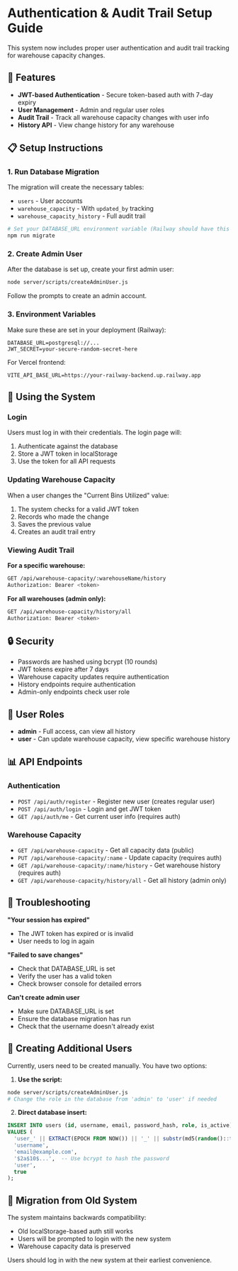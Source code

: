 # Authentication & Audit Trail Setup Guide

This system now includes proper user authentication and audit trail tracking for warehouse capacity changes.

## 🔐 Features

- **JWT-based Authentication** - Secure token-based auth with 7-day expiry
- **User Management** - Admin and regular user roles
- **Audit Trail** - Track all warehouse capacity changes with user info
- **History API** - View change history for any warehouse

## 📋 Setup Instructions

### 1. Run Database Migration

The migration will create the necessary tables:
- `users` - User accounts
- `warehouse_capacity` - With `updated_by` tracking
- `warehouse_capacity_history` - Full audit trail

```bash
# Set your DATABASE_URL environment variable (Railway should have this set)
npm run migrate
```

### 2. Create Admin User

After the database is set up, create your first admin user:

```bash
node server/scripts/createAdminUser.js
```

Follow the prompts to create an admin account.

### 3. Environment Variables

Make sure these are set in your deployment (Railway):

```
DATABASE_URL=postgresql://...
JWT_SECRET=your-secure-random-secret-here
```

For Vercel frontend:
```
VITE_API_BASE_URL=https://your-railway-backend.up.railway.app
```

## 🎯 Using the System

### Login

Users must log in with their credentials. The login page will:
1. Authenticate against the database
2. Store a JWT token in localStorage
3. Use the token for all API requests

### Updating Warehouse Capacity

When a user changes the "Current Bins Utilized" value:
1. The system checks for a valid JWT token
2. Records who made the change
3. Saves the previous value
4. Creates an audit trail entry

### Viewing Audit Trail

**For a specific warehouse:**
```bash
GET /api/warehouse-capacity/:warehouseName/history
Authorization: Bearer <token>
```

**For all warehouses (admin only):**
```bash
GET /api/warehouse-capacity/history/all
Authorization: Bearer <token>
```

## 🔒 Security

- Passwords are hashed using bcrypt (10 rounds)
- JWT tokens expire after 7 days
- Warehouse capacity updates require authentication
- History endpoints require authentication
- Admin-only endpoints check user role

## 👥 User Roles

- **admin** - Full access, can view all history
- **user** - Can update warehouse capacity, view specific warehouse history

## 📊 API Endpoints

### Authentication
- `POST /api/auth/register` - Register new user (creates regular user)
- `POST /api/auth/login` - Login and get JWT token
- `GET /api/auth/me` - Get current user info (requires auth)

### Warehouse Capacity
- `GET /api/warehouse-capacity` - Get all capacity data (public)
- `PUT /api/warehouse-capacity/:name` - Update capacity (requires auth)
- `GET /api/warehouse-capacity/:name/history` - Get warehouse history (requires auth)
- `GET /api/warehouse-capacity/history/all` - Get all history (admin only)

## 🐛 Troubleshooting

**"Your session has expired"**
- The JWT token has expired or is invalid
- User needs to log in again

**"Failed to save changes"**
- Check that DATABASE_URL is set
- Verify the user has a valid token
- Check browser console for detailed errors

**Can't create admin user**
- Make sure DATABASE_URL is set
- Ensure the database migration has run
- Check that the username doesn't already exist

## 📝 Creating Additional Users

Currently, users need to be created manually. You have two options:

1. **Use the script:**
```bash
node server/scripts/createAdminUser.js
# Change the role in the database from 'admin' to 'user' if needed
```

2. **Direct database insert:**
```sql
INSERT INTO users (id, username, email, password_hash, role, is_active)
VALUES (
  'user_' || EXTRACT(EPOCH FROM NOW()) || '_' || substr(md5(random()::text), 1, 9),
  'username',
  'email@example.com',
  '$2a$10$...',  -- Use bcrypt to hash the password
  'user',
  true
);
```

## 🔄 Migration from Old System

The system maintains backwards compatibility:
- Old localStorage-based auth still works
- Users will be prompted to login with the new system
- Warehouse capacity data is preserved

Users should log in with the new system at their earliest convenience.
